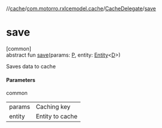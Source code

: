 //[cache](../../../index.md)/[com.motorro.rxlcemodel.cache](../index.md)/[CacheDelegate](index.md)/[save](save.md)

# save

[common]\
abstract fun [save](save.md)(params: [P](index.md), entity: [Entity](../../com.motorro.rxlcemodel.cache.entity/-entity/index.md)&lt;[D](index.md)&gt;)

Saves data to cache

#### Parameters

common

| | |
|---|---|
| params | Caching key |
| entity | Entity to cache |
